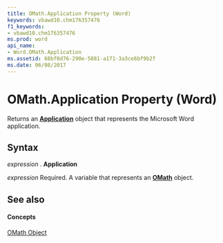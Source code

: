 ```yaml
---
title: OMath.Application Property (Word)
keywords: vbawd10.chm176357476
f1_keywords:
- vbawd10.chm176357476
ms.prod: word
api_name:
- Word.OMath.Application
ms.assetid: 68bf0d76-290e-5881-a171-3a3ce6bf9b2f
ms.date: 06/08/2017
---
```



# OMath.Application Property (Word)

Returns an **[Application](application-object-word.md)** object that represents the Microsoft Word application.


## Syntax

 _expression_ . **Application**

 _expression_ Required. A variable that represents an **[OMath](omath-object-word.md)** object.


## See also


#### Concepts


[OMath Object](omath-object-word.md)

